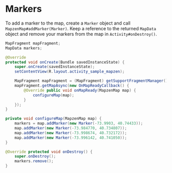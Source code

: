 # Markers

To add a marker to the map, create a `Marker` object and call `MapzenMap#addMarker(Marker)`. Keep a reference to the returned `MapData` object and remove your markers from the map in `Activity#onDestroy()`.

```java
MapFragment mapFragment;
MapData markers;

@Override
protected void onCreate(Bundle savedInstanceState) {
    super.onCreate(savedInstanceState);
    setContentView(R.layout.activity_sample_mapzen);

    MapFragment mapFragment = (MapFragment) getSupportFragmentManager().findFragmentById(R.id.map_fragment);
    mapFragment.getMapAsync(new OnMapReadyCallback() {
        @Override public void onMapReady(MapzenMap map) {
            configureMap(map);
        }
    });
}

private void configureMap(MapzenMap map) {
    markers = map.addMarker(new Marker(-73.9903, 40.74433));
    map.addMarker(new Marker(-73.984770, 40.734807));
    map.addMarker(new Marker(-73.998674, 40.732172));
    map.addMarker(new Marker(-73.996142, 40.741050));
}

@Override protected void onDestroy() {
    super.onDestroy();
    markers.remove();
}
```
